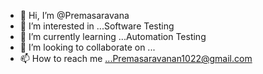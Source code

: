 - 👋 Hi, I’m @Premasaravana
- 👀 I’m interested in ...Software Testing
- 🌱 I’m currently learning ...Automation Testing
- 💞️ I’m looking to collaborate on ...
- 📫 How to reach me ...Premasaravanan1022@gmail.com

<!---
Premasaravana/Premasaravana is a ✨ special ✨ repository because its `README.md` (this file) appears on your GitHub profile.
You can click the Preview link to take a look at your changes.
--->
